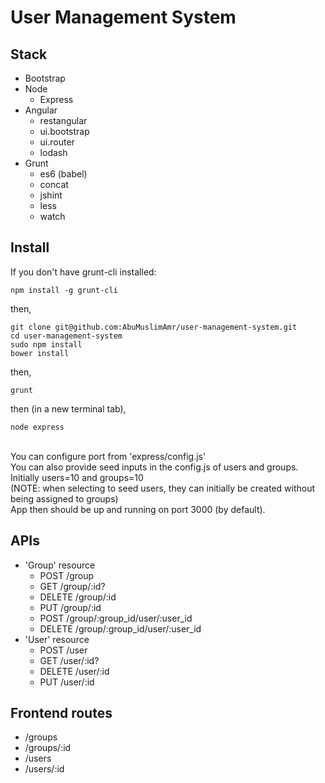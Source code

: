 # User Management System

## Stack
- Bootstrap
- Node
  - Express
- Angular
  - restangular
  - ui.bootstrap
  - ui.router
  - lodash
- Grunt
  - es6 (babel)
  - concat
  - jshint
  - less
  - watch

## Install
If you don't have grunt-cli installed:<br>
```
npm install -g grunt-cli
```

then,

```
git clone git@github.com:AbuMuslimAmr/user-management-system.git
cd user-management-system
sudo npm install
bower install
```
then,
```
grunt
```
then (in a new terminal tab), 
```
node express
```
<br>
You can configure port from 'express/config.js' <br>
You can also provide seed inputs in the config.js of users and groups. Initially users=10 and groups=10<br>
(NOTE: when selecting to seed users, they can initially be created without being assigned to groups) <br>
App then should be up and running on port 3000 (by default).

## APIs
- 'Group' resource
  - POST /group
  - GET /group/:id?
  - DELETE /group/:id
  - PUT /group/:id
  - POST /group/:group_id/user/:user_id
  - DELETE /group/:group_id/user/:user_id
- 'User' resource
  - POST /user
  - GET /user/:id?
  - DELETE /user/:id
  - PUT /user/:id

## Frontend routes
- /groups
- /groups/:id
- /users
- /users/:id
